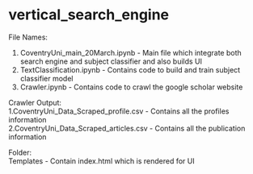 # vertical_search_engine

File Names:   
1. CoventryUni_main_20March.ipynb - Main file which integrate both search engine and subject classifier and also builds UI
2. TextClassification.ipynb - Contains code to build and train subject classifier model
3. Crawler.ipynb - Contains code to crawl the google scholar website

Crawler Output:   
1.CoventryUni_Data_Scraped_profile.csv  - Contains all the profiles information   
2.CoventryUni_Data_Scraped_articles.csv - Contains all the publication information   
 
Folder:   
Templates - Contain index.html which is rendered for UI
 
